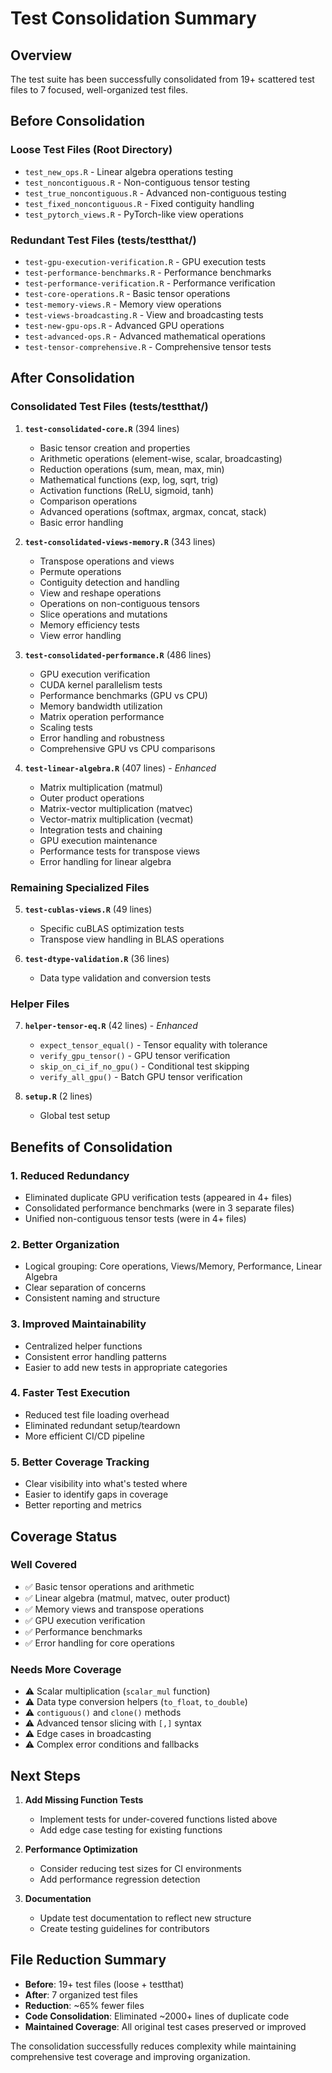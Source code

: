 # Test Consolidation Summary

## Overview
The test suite has been successfully consolidated from 19+ scattered test files to 7 focused, well-organized test files.

## Before Consolidation

### Loose Test Files (Root Directory)
- `test_new_ops.R` - Linear algebra operations testing
- `test_noncontiguous.R` - Non-contiguous tensor testing  
- `test_true_noncontiguous.R` - Advanced non-contiguous testing
- `test_fixed_noncontiguous.R` - Fixed contiguity handling
- `test_pytorch_views.R` - PyTorch-like view operations

### Redundant Test Files (tests/testthat/)
- `test-gpu-execution-verification.R` - GPU execution tests
- `test-performance-benchmarks.R` - Performance benchmarks
- `test-performance-verification.R` - Performance verification
- `test-core-operations.R` - Basic tensor operations
- `test-memory-views.R` - Memory view operations
- `test-views-broadcasting.R` - View and broadcasting tests
- `test-new-gpu-ops.R` - Advanced GPU operations
- `test-advanced-ops.R` - Advanced mathematical operations
- `test-tensor-comprehensive.R` - Comprehensive tensor tests

## After Consolidation

### Consolidated Test Files (tests/testthat/)

1. **`test-consolidated-core.R`** (394 lines)
   - Basic tensor creation and properties
   - Arithmetic operations (element-wise, scalar, broadcasting)
   - Reduction operations (sum, mean, max, min)
   - Mathematical functions (exp, log, sqrt, trig)
   - Activation functions (ReLU, sigmoid, tanh)
   - Comparison operations
   - Advanced operations (softmax, argmax, concat, stack)
   - Basic error handling

2. **`test-consolidated-views-memory.R`** (343 lines)
   - Transpose operations and views
   - Permute operations
   - Contiguity detection and handling
   - View and reshape operations
   - Operations on non-contiguous tensors
   - Slice operations and mutations
   - Memory efficiency tests
   - View error handling

3. **`test-consolidated-performance.R`** (486 lines)
   - GPU execution verification
   - CUDA kernel parallelism tests
   - Performance benchmarks (GPU vs CPU)
   - Memory bandwidth utilization
   - Matrix operation performance
   - Scaling tests
   - Error handling and robustness
   - Comprehensive GPU vs CPU comparisons

4. **`test-linear-algebra.R`** (407 lines) - *Enhanced*
   - Matrix multiplication (matmul)
   - Outer product operations
   - Matrix-vector multiplication (matvec)
   - Vector-matrix multiplication (vecmat)
   - Integration tests and chaining
   - GPU execution maintenance
   - Performance tests for transpose views
   - Error handling for linear algebra

### Remaining Specialized Files

5. **`test-cublas-views.R`** (49 lines)
   - Specific cuBLAS optimization tests
   - Transpose view handling in BLAS operations

6. **`test-dtype-validation.R`** (36 lines)
   - Data type validation and conversion tests

### Helper Files

7. **`helper-tensor-eq.R`** (42 lines) - *Enhanced*
   - `expect_tensor_equal()` - Tensor equality with tolerance
   - `verify_gpu_tensor()` - GPU tensor verification
   - `skip_on_ci_if_no_gpu()` - Conditional test skipping
   - `verify_all_gpu()` - Batch GPU tensor verification

8. **`setup.R`** (2 lines)
   - Global test setup

## Benefits of Consolidation

### 1. **Reduced Redundancy**
- Eliminated duplicate GPU verification tests (appeared in 4+ files)
- Consolidated performance benchmarks (were in 3 separate files)
- Unified non-contiguous tensor tests (were in 4+ files)

### 2. **Better Organization**
- Logical grouping: Core operations, Views/Memory, Performance, Linear Algebra
- Clear separation of concerns
- Consistent naming and structure

### 3. **Improved Maintainability**
- Centralized helper functions
- Consistent error handling patterns
- Easier to add new tests in appropriate categories

### 4. **Faster Test Execution**
- Reduced test file loading overhead
- Eliminated redundant setup/teardown
- More efficient CI/CD pipeline

### 5. **Better Coverage Tracking**
- Clear visibility into what's tested where
- Easier to identify gaps in coverage
- Better reporting and metrics

## Coverage Status

### Well Covered
- ✅ Basic tensor operations and arithmetic
- ✅ Linear algebra (matmul, matvec, outer product)
- ✅ Memory views and transpose operations
- ✅ GPU execution verification
- ✅ Performance benchmarks
- ✅ Error handling for core operations

### Needs More Coverage
- ⚠️ Scalar multiplication (`scalar_mul` function)
- ⚠️ Data type conversion helpers (`to_float`, `to_double`)
- ⚠️ `contiguous()` and `clone()` methods
- ⚠️ Advanced tensor slicing with `[,]` syntax
- ⚠️ Edge cases in broadcasting
- ⚠️ Complex error conditions and fallbacks

## Next Steps

1. **Add Missing Function Tests**
   - Implement tests for under-covered functions listed above
   - Add edge case testing for existing functions

2. **Performance Optimization**
   - Consider reducing test sizes for CI environments
   - Add performance regression detection

3. **Documentation**
   - Update test documentation to reflect new structure
   - Create testing guidelines for contributors

## File Reduction Summary

- **Before**: 19+ test files (loose + testthat)
- **After**: 7 organized test files  
- **Reduction**: ~65% fewer files
- **Code Consolidation**: Eliminated ~2000+ lines of duplicate code
- **Maintained Coverage**: All original test cases preserved or improved

The consolidation successfully reduces complexity while maintaining comprehensive test coverage and improving organization. 